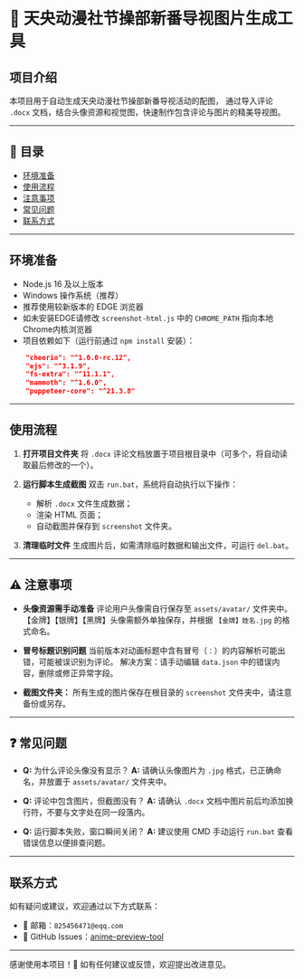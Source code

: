# 🌟 天央动漫社节操部新番导视图片生成工具

## 项目介绍

本项目用于自动生成天央动漫社节操部新番导视活动的配图，
通过导入评论 `.docx` 文档，结合头像资源和视觉图，快速制作包含评论与图片的精美导视图。

---

## 📖 目录

* [环境准备](#环境准备)
* [使用流程](#使用流程)
* [注意事项](#注意事项)
* [常见问题](#常见问题)
* [联系方式](#联系方式)

---

## 环境准备

* Node.js 16 及以上版本
* Windows 操作系统（推荐）
* 推荐使用较新版本的 EDGE 浏览器
* 如未安装EDGE请修改 `screenshot-html.js` 中的 `CHROME_PATH` 指向本地Chrome内核浏览器
* 项目依赖如下（运行前通过 `npm install` 安装）：

```json
    "cheerio": "^1.0.0-rc.12",
    "ejs": "^3.1.9",
    "fs-extra": "^11.1.1",
    "mammoth": "^1.6.0",
    "puppeteer-core": "^21.3.8"
```

---

## 使用流程

1. **打开项目文件夹**
   将 `.docx` 评论文档放置于项目根目录中（可多个，将自动读取最后修改的一个）。

2. **运行脚本生成截图**
   双击 `run.bat`，系统将自动执行以下操作：

   * 解析 `.docx` 文件生成数据；
   * 渲染 HTML 页面；
   * 自动截图并保存到 `screenshot` 文件夹。

3. **清理临时文件**
   生成图片后，如需清除临时数据和输出文件，可运行 `del.bat`。

---

## ⚠️ 注意事项

* **头像资源需手动准备**
  评论用户头像需自行保存至 `assets/avatar/` 文件夹中。
  【金牌】【银牌】【黑牌】头像需额外单独保存，并根据 `【金牌】姓名.jpg` 的格式命名。

* **冒号标题识别问题**
  当前版本对动画标题中含有冒号（`：`）的内容解析可能出错，可能被误识别为评论。
  解决方案：请手动编辑 `data.json` 中的错误内容，删除或修正异常字段。

* **截图文件夹：**
  所有生成的图片保存在根目录的 `screenshot` 文件夹中，请注意备份或另存。

---

## ❓ 常见问题

* **Q:** 为什么评论头像没有显示？
  **A:** 请确认头像图片为 `.jpg` 格式，已正确命名，并放置于 `assets/avatar/` 文件夹中。

* **Q:** 评论中包含图片，但截图没有？
  **A:** 请确认 `.docx` 文档中图片前后均添加换行符，不要与文字处在同一段落内。

* **Q:** 运行脚本失败，窗口瞬间关闭？
  **A:** 建议使用 CMD 手动运行 `run.bat` 查看错误信息以便排查问题。

---

## 联系方式

如有疑问或建议，欢迎通过以下方式联系：

* 📧 邮箱：`825456471@eqq.com`
* 🐙 GitHub Issues：[anime-preview-tool](https://github.com/lizard0126/anime-preview-tool)

---

感谢使用本项目！🎉
如有任何建议或反馈，欢迎提出改进意见。